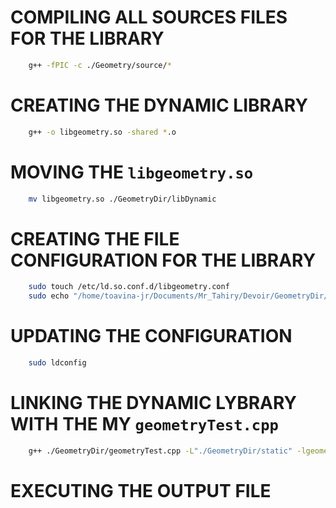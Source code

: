 # COMPILING ALL SOURCES FILES FOR THE LIBRARY
```bash
    g++ -fPIC -c ./Geometry/source/*
```

# CREATING THE DYNAMIC LIBRARY
```bash
    g++ -o libgeometry.so -shared *.o
```

# MOVING THE `libgeometry.so`
```bash
    mv libgeometry.so ./GeometryDir/libDynamic
```

# CREATING THE FILE CONFIGURATION FOR THE LIBRARY
```bash
    sudo touch /etc/ld.so.conf.d/libgeometry.conf
    sudo echo "/home/toavina-jr/Documents/Mr_Tahiry/Devoir/GeometryDir/libDynamic" > /etc/ld.so.conf.d/libgeometry.conf
```

# UPDATING THE CONFIGURATION
```bash
    sudo ldconfig
```

# LINKING THE DYNAMIC LYBRARY WITH THE MY `geometryTest.cpp`
```bash
    g++ ./GeometryDir/geometryTest.cpp -L"./GeometryDir/static" -lgeometry -o dynamic.out
```
# EXECUTING THE OUTPUT FILE